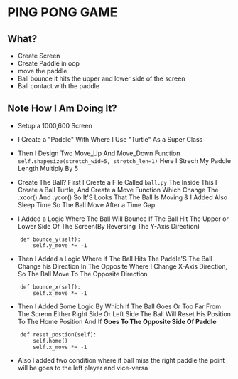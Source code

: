 # PING PONG GAME

## What?
- Create Screen
- Create Paddle in oop
- move the paddle
- Ball bounce it hits the upper and lower side of the screen
- Ball contact with the paddle


## Note How I Am Doing It?
-  Setup a 1000,600 Screen  

-  I Create a "Paddle" With Where I Use "Turtle" As a Super Class 
- Then I Design Two Move_Up And Move_Down Function
`self.shapesize(stretch_wid=5, stretch_len=1)` Here I Strech My Paddle Length Multiply By 5

- Create The Ball?
First I Create a File Called `ball.py` The Inside This I Create a Ball Turtle, And Create a Move Function Which Change The .xcor() And .ycor()
So It'S Looks That The Ball Is Moving
& I Added Also Sleep Time So The Ball Move After a Time Gap

- I Added a Logic Where The Ball Will Bounce If The Ball Hit The Upper or Lower Side Of The Screen(By Reversing The Y-Axis Direction)
```
    def bounce_y(self):
        self.y_move *= -1
```

- Then I Added a Logic Where If The Ball Hits The Paddle'S The Ball Change his Direction In The Opposite Where I Change X-Axis Direction, So The Ball Move To The Opposite Direction
```
    def bounce_x(self):
        self.x_move *= -1
```

- Then I Added Some Logic By Which If The Ball Goes Or Too Far From The Screnn Either Right Side Or Left Side The Ball Will Reset His Position To The Home Position And If **Goes To The Opposite Side Of Paddle**
```
    def reset_postion(self):
        self.home()
        self.x_move *= -1
```
- Also I added two condition where if ball miss the right paddle the point will be goes to the left player and vice-versa